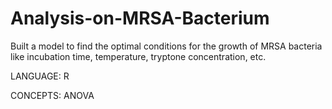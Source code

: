 # Analysis-on-MRSA-Bacterium
Built a model to find the optimal conditions for the growth of  MRSA bacteria like  incubation time, temperature, tryptone concentration, etc.

LANGUAGE: R

CONCEPTS: ANOVA
